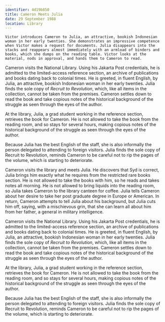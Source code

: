 ```yaml
---
identifier: 4d19b850
title: Cameron Meets Julia
date: 29 September 1988 
location: Library
---
```


``` synopsis
Victor introduces Cameron to Julia, an attractive, bookish Indonesian woman in her early twenties. She demonstrates an impressive competence when Victor makes a request for documents. Julia disappears into the stacks and reappears almost immediately with an armload of binders and books, which she dumps on the reading table. Victor looks at the material, nods in approval, and hands them to Cameron to read. 
```

Cameron visits the National Library. Using his Jakarta Post credentials,
he is admitted to the limited-access reference section, an archive of
publications and books dating back to colonial times. He is greeted, in
fluent English, by Julia, an attractive, bookish Indonesian woman in her
early twenties. Julia finds the sole copy of *Recruit to Revolution*,
which, like all items in the collection, cannot be taken from the
premises. Cameron settles down to read the book and take copious notes
of the historical background of the struggle as seen through the eyes of
the author.

At the library, Julia, a grad student working in the reference section,
retrieves the book for Cameron. He is not allowed to take the book from
the reading room, and so stays for several hours, making copious notes
of the historical background of the struggle as seen through the eyes of
the author.

Because Julia has the best English of the staff, she is also informally
the person delegated to attending to foreign visitors. Julia finds the
sole copy of Recruit to Revolution, reminds Cameron to be careful not to
rip the pages of the volume, which is starting to deteriorate.


Cameron visits the library and 
meets Julia. He discovers that Syd is correct, Julia brings him exactly what he requires from the restricted rare books section. He is not allowed to take the books with him, so he reads and takes notes all morning. He is not allowed to bring liquids into the reading room, so Julia takes Cameron to the library canteen for coffee. Julia tells Cameron about her desire to take her post graduate degree in Europe or American. In return, Cameron attempts to tell Julia about his background, but Julia cuts him off, saying, with a mischievous grin, that she can learn all about him from her father, a general in military intelligence.     

Cameron visits the National Library. Using his Jakarta Post credentials,
he is admitted to the limited-access reference section, an archive of
publications and books dating back to colonial times. He is greeted, in
fluent English, by Julia, an attractive, bookish Indonesian woman in her
early twenties. Julia finds the sole copy of *Recruit to Revolution*,
which, like all items in the collection, cannot be taken from the
premises. Cameron settles down to read the book and take copious notes
of the historical background of the struggle as seen through the eyes of
the author.

At the library, Julia, a grad student working in the reference section,
retrieves the book for Cameron. He is not allowed to take the book from
the reading room, and so stays for several hours, making copious notes
of the historical background of the struggle as seen through the eyes of
the author.

Because Julia has the best English of the staff, she is also informally
the person delegated to attending to foreign visitors. Julia finds the
sole copy of Recruit to Revolution, reminds Cameron to be careful not to
rip the pages of the volume, which is starting to deteriorate.